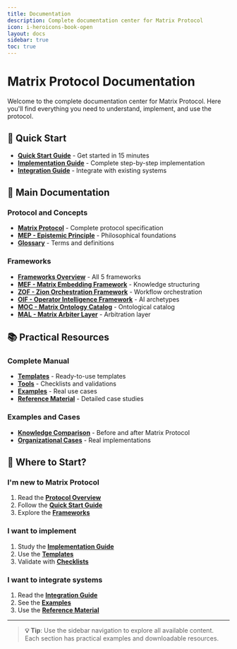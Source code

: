 ```yaml
---
title: Documentation
description: Complete documentation center for Matrix Protocol
icon: i-heroicons-book-open
layout: docs
sidebar: true
toc: true
---
```


# Matrix Protocol Documentation

Welcome to the complete documentation center for Matrix Protocol. Here you'll find everything you need to understand, implement, and use the protocol.

## 🚀 Quick Start

- **[Quick Start Guide](./quickstart)** - Get started in 15 minutes
- **[Implementation Guide](./implementation)** - Complete step-by-step implementation
- **[Integration Guide](./integration)** - Integrate with existing systems

## 📖 Main Documentation

### Protocol and Concepts
- **[Matrix Protocol](./protocol)** - Complete protocol specification
- **[MEP - Epistemic Principle](./mep)** - Philosophical foundations
- **[Glossary](./glossary)** - Terms and definitions

### Frameworks
- **[Frameworks Overview](./frameworks)** - All 5 frameworks
- **[MEF - Matrix Embedding Framework](./frameworks/mef)** - Knowledge structuring
- **[ZOF - Zion Orchestration Framework](./frameworks/zof)** - Workflow orchestration
- **[OIF - Operator Intelligence Framework](./frameworks/oif)** - AI archetypes
- **[MOC - Matrix Ontology Catalog](./frameworks/moc)** - Ontological catalog
- **[MAL - Matrix Arbiter Layer](./frameworks/mal)** - Arbitration layer

## 📚 Practical Resources

### Complete Manual
- **[Templates](./manual/templates)** - Ready-to-use templates
- **[Tools](./manual/tools)** - Checklists and validations
- **[Examples](./manual/examples)** - Real use cases
- **[Reference Material](./manual/reference)** - Detailed case studies

### Examples and Cases
- **[Knowledge Comparison](./examples)** - Before and after Matrix Protocol
- **[Organizational Cases](./examples)** - Real implementations

## 🎯 Where to Start?

### I'm new to Matrix Protocol
1. Read the **[Protocol Overview](./protocol)**
2. Follow the **[Quick Start Guide](./quickstart)**
3. Explore the **[Frameworks](./frameworks)**

### I want to implement
1. Study the **[Implementation Guide](./implementation)**
2. Use the **[Templates](./manual/templates)**
3. Validate with **[Checklists](./manual/tools)**

### I want to integrate systems
1. Read the **[Integration Guide](./integration)**
2. See the **[Examples](./examples)**
3. Use the **[Reference Material](./manual/reference)**

---

> **💡 Tip**: Use the sidebar navigation to explore all available content. Each section has practical examples and downloadable resources.
